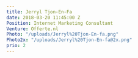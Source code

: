 ```yaml
---
title: Jerryl Tjon-En-Fa
date: 2018-03-20 11:45:00 Z
Position: Internet Marketing Consultant
Venture: Offerte.nl
Photo: "/uploads/Jerryl%20Tjon-En-fa.png"
Photo2x: "/uploads/Jerryl%20Tjon-En-fa@2x.png"
prio: 2
---
```



